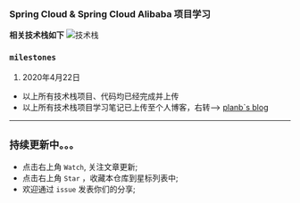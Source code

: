 ### Spring Cloud & Spring Cloud Alibaba 项目学习


**相关技术栈如下**
![技术栈](https://s1.ax1x.com/2020/04/22/JtvmuR.png)

### `milestones`
1. 2020年4月22日  
  - 以上所有技术栈项目、代码均已经完成并上传
  - 以上所有技术栈项目学习笔记已上传至个人博客，右转——> [planb`s blog
  ](http://www.planb.org.cn)


---
## `持续更新中。。。`
- 点击右上角 `Watch`, 关注文章更新;
- 点击右上角 `Star` ，收藏本仓库到星标列表中;
- 欢迎通过 `issue` 发表你们的分享;
